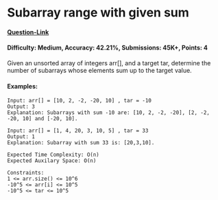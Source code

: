 # Subarray range with given sum
#### [Question-Link](https://www.geeksforgeeks.org/problems/subarray-range-with-given-sum0128/1)
#### Difficulty: Medium, Accuracy: 42.21%, Submissions: 45K+, Points: 4

Given an unsorted array of integers arr[], and a target tar, determine the number of subarrays whose elements sum up to the target value.

#### Examples:
```
Input: arr[] = [10, 2, -2, -20, 10] , tar = -10
Output: 3
Explanation: Subarrays with sum -10 are: [10, 2, -2, -20], [2, -2, -20, 10] and [-20, 10].
```
```
Input: arr[] = [1, 4, 20, 3, 10, 5] , tar = 33
Output: 1
Explanation: Subarray with sum 33 is: [20,3,10].
```
```
Expected Time Complexity: O(n)
Expected Auxilary Space: O(n)

Constraints:
1 <= arr.size() <= 10^6
-10^5 <= arr[i] <= 10^5
-10^5 <= tar <= 10^5
```
